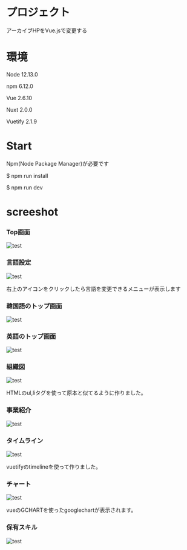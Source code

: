 <h1>プロジェクト</h1>
<p>アーカイブHPをVue.jsで変更する</p>


<h1>環境</h1>

<p>Node 12.13.0</p>
<p>npm 6.12.0</p>

<p>Vue 2.6.10</p>
<p>Nuxt 2.0.0</p>
<p>Vuetify 2.1.9</p>

<h1>Start</h1>

<p> Npm(Node Package Manager)が必要です </p>
  
<p>$ npm run install</p>

<p>$ npm run dev</p>

<h1>screeshot</h1>

<h3>Top画面</h3>

![test](https://github.com/zabioz/Archive-vue/blob/Dev/screeshot/topbaner.png)

<h3> 言語設定 </h3>
  
![test](https://github.com/zabioz/Archive-vue/blob/Dev/screeshot/topbaner2.png)

<p>右上のアイコンをクリックしたら言語を変更できるメニューが表示します</p>

<h3>韓国語のトップ画面</h3>

![test](https://github.com/zabioz/Archive-vue/blob/Dev/screeshot/KR_topbaner.png)

<h3>英語のトップ画面</h3

![test](https://github.com/zabioz/Archive-vue/blob/Dev/screeshot/EN_topbaner.png)

<h3>組織図</h3>

![test](https://github.com/zabioz/Archive-vue/blob/Dev/screeshot/member_chart.png)

<p>HTMLのul,liタグを使って原本と似てるように作りました。</p>


<h3>事業紹介</h3>

![test](https://github.com/zabioz/Archive-vue/blob/Dev/screeshot/content.png)


<h3>タイムライン</h3>

![test](https://github.com/zabioz/Archive-vue/blob/Dev/screeshot/timeline.png)

<p>vuetifyのtimelineを使って作りました。</p>

<h3>チャート</h3>

![test](https://github.com/zabioz/Archive-vue/blob/Dev/screeshot/chart.png)
<p>vueのGCHARTを使ったgooglechartが表示されます。</p>

<h3>保有スキル</h3>

![test](https://github.com/zabioz/Archive-vue/blob/Dev/screeshot/skillseet.png)



